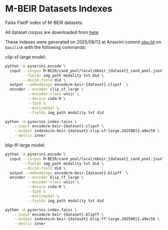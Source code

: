 # M-BEIR Datasets Indexes

Faiss FlatIP index of M-BEIR datasets.

All dataset corpus are downloaded from [here](https://huggingface.co/datasets/TIGER-Lab/M-BEIR/tree/main/cand_pool/local)

These indexes were generated on 2025/08/13 at Anserini commit [`a9ec58`](https://github.com/castorini/anserini/commit/a9ec58ac9208f0246e39a39d7d8c95a431b45b56) on `basilisk` with the following commands:

clip-sf-large model:
```bash
python -m pyserini.encode \
  input --corpus M-BEIR/cand_pool/local/mbeir_{dataset}_cand_pool.jsonl \
        --fields img_path modality txt did \
        --docid-field did \
  output --embeddings encode/m-beir-{dataset}.clipsf  \
  encoder --encoder clip_sf_large \
          --encoder-class uniir \
          --device cuda:0 \
          --fp16 \
          --multimodal \
          --fields img_path modality txt did

python -m pyserini.index.faiss \
    --input encode/m-beir-{dataset}.clipsf \
    --output indexes/m-beir-{dataset}.clip-sf-large.20250813.a9ec58 \
    --metric inner
```

blip-ff-large model:
```bash
python -m pyserini.encode \
  input --corpus M-BEIR/cand_pool/local/mbeir_{dataset}_cand_pool.jsonl \
        --fields img_path modality txt did \
        --docid-field did \
  output --embeddings encode/m-beir-{dataset}.blipff  \
  encoder --encoder blip_ff_large \
          --encoder-class uniir \
          --device cuda:0 \
          --fp16 \
          --multimodal \
          --fields img_path modality txt did

python -m pyserini.index.faiss \
    --input encode/m-beir-{dataset}.blipff \
    --output indexes/m-beir-{dataset}.blip-ff-large.20250813.a9ec58 \
    --metric inner
```


